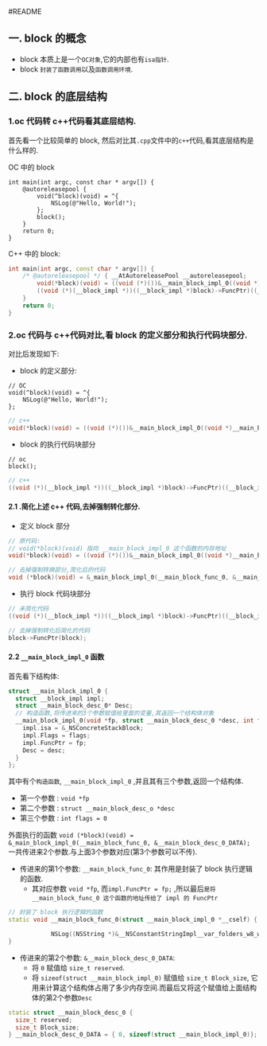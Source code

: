 #README

## 一. block 的概念

- block 本质上是一个`OC对象`,它的内部也有`isa指针`.
- block `封装了函数调用`以及`函数调用环境`.

## 二. block 的底层结构

### 1.oc 代码转 c++代码看其底层结构.

首先看一个比较简单的 block, 然后对比其`.cpp`文件中的`c++`代码,看其底层结构是什么样的.

OC 中的 block

```objc
int main(int argc, const char * argv[]) {
    @autoreleasepool {
        void(^block)(void) = ^{
            NSLog(@"Hello, World!");
        };
        block();
    }
    return 0;
}
```

C++ 中的 block:

```c++
int main(int argc, const char * argv[]) {
    /* @autoreleasepool */ { __AtAutoreleasePool __autoreleasepool; 
        void(*block)(void) = ((void (*)())&__main_block_impl_0((void *)__main_block_func_0, &__main_block_desc_0_DATA));
        ((void (*)(__block_impl *))((__block_impl *)block)->FuncPtr)((__block_impl *)block);
    }
    return 0;
}
```

### 2.oc 代码与 c++代码对比,看 block 的定义部分和执行代码块部分.

对比后发现如下:

- block 的定义部分:

```objc
// OC
void(^block)(void) = ^{
    NSLog(@"Hello, World!");
};
```

```c++
// c++
void(*block)(void) = ((void (*)())&__main_block_impl_0((void *)__main_block_func_0, &__main_block_desc_0_DATA));
```

- block 的执行代码块部分

```oc
// oc
block();
```

```c++
// c++
((void (*)(__block_impl *))((__block_impl *)block)->FuncPtr)((__block_impl *)block);
```

#### 2.1 .简化上述 c++ 代码,去掉强制转化部分.

- 定义 block 部分

```c++
// 原代码:
// void(*block)(void) 指向 __main_block_impl_0 这个函数的内存地址
void(*block)(void) = ((void (*)())&__main_block_impl_0((void *)__main_block_func_0, &__main_block_desc_0_DATA));

// 去掉强制转换部分,简化后的代码
void (*block)(void) = &_main_block_impl_0(__main_block_func_0, &__main_block_desc_0_DATA);
```

- 执行 block 代码块部分

```c++
// 未简化代码
((void (*)(__block_impl *))((__block_impl *)block)->FuncPtr)((__block_impl *)block);

// 去掉强制转化后简化的代码
block->FuncPtr(block);
```

#### 2.2 `__main_block_impl_0` 函数

首先看下结构体:

```c++
struct __main_block_impl_0 {
  struct __block_impl impl;
  struct __main_block_desc_0* Desc;
  // 构造函数,将传进来的3个参数赋值给里面的变量,其返回一个结构体对象
  __main_block_impl_0(void *fp, struct __main_block_desc_0 *desc, int flags=0) {
    impl.isa = &_NSConcreteStackBlock;
    impl.Flags = flags;
    impl.FuncPtr = fp;
    Desc = desc;
  }
};
```

其中有个`构造函数`, `__main_block_impl_0` ,并且其有三个参数,返回一个结构体.

- 第一个参数 : `void *fp`
- 第二个参数 : `struct __main_block_desc_o *desc`
- 第三个参数 : `int flags = 0`

外面执行的函数 `void (*block)(void) = &_main_block_impl_0(__main_block_func_0, &__main_block_desc_0_DATA);` 一共传进来2个参数.与上面3个参数对应(第3个参数可以不传).

- 传进来的第1个参数: `__main_block_func_0`: 其作用是封装了 block 执行逻辑的函数.
    - 其对应参数 `void *fp`, 而`impl.FuncPtr = fp;` ,所以最后`是将 __main_block_func_0 这个函数的地址传给了 impl 的 FuncPtr`

```c++
// 封装了 block 执行逻辑的函数
static void __main_block_func_0(struct __main_block_impl_0 *__cself) {

            NSLog((NSString *)&__NSConstantStringImpl__var_folders_w8_wnywnfxn7zldh13vnt816cmm0000gn_T_main_0b5816_mi_0);
}
```

- 传进来的第2个参数: `&__main_block_desc_0_DATA`:
    - 将 `0` 赋值给 `size_t reserved`.
    - 将 `sizeof(struct __main_block_impl_0)` 赋值给 `size_t Block_size`, 它用来计算这个结构体占用了多少内存空间.而最后又将这个赋值给上面结构体的第2个参数`Desc`

```c++
static struct __main_block_desc_0 {
  size_t reserved;
  size_t Block_size;
} __main_block_desc_0_DATA = { 0, sizeof(struct __main_block_impl_0)};
```


 


